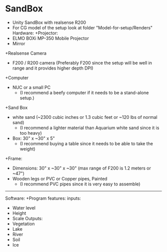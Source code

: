 # SandBox
- Unity SandBox with realsense R200
- For CG model of the setup look at folder "Model\-for\-setup/Renders"
Hardware:
+Projector:
- ELMO BOXi MP-350 Mobile Projector
-  Mirror

+Realsense Camera
- F200 / R200 camera (Preferably F200 since the setup will be well in range and it provides higher depth DPI)

+Computer
-  NUC or a small PC
     * (I recommend a beefy computer if it needs to be a stand-alone setup.)

+Sand Box
- white sand (~2300 cubic inches or 1.3 cubic feet or ~120 lbs of normal sand)
     * (I recommend a lighter material than Aquarium white sand since it is too heavy)
-  Box: 30" x ~30" x 5" 
     * (I recommend buying a table since it needs to be able to take the weight)

+Frame:
- Dimensions: 30" x ~30" x ~30" (max range of F200 is 1.2 meters or ~47")
- Wooden legs or PVC or Copper pipes, Painted
     * (I recommend PVC pipes since it is very easy to assemble)

______________________________________________________________

Software:
+Program features:
inputs:
- Water level
- Height
- Scale
Outputs:
- Vegetation
- Lake
- River
- Soil
- Ice
